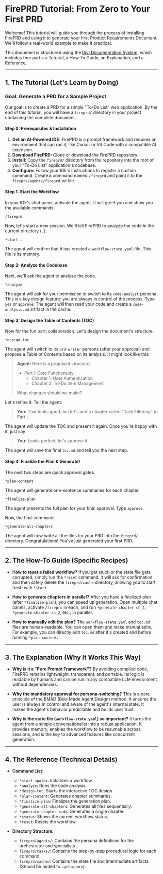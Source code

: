 # FirePRD Tutorial: From Zero to Your First PRD

Welcome! This tutorial will guide you through the process of installing FirePRD and using it to generate your first Product Requirements Document. We'll follow a real-world example to make it practical.

This document is structured using the [Divi Documentation System](https://diataxis.fr/), which includes four parts: a Tutorial, a How-To Guide, an Explanation, and a Reference.

---

## 1. The Tutorial (Let's Learn by Doing)

### Goal: Generate a PRD for a Sample Project

Our goal is to create a PRD for a simple "To-Do List" web application. By the end of this tutorial, you will have a `fireprd/` directory in your project containing the complete document.

#### **Step 0: Prerequisites & Installation**

1.  **Get an AI-Powered IDE:** FirePRD is a prompt framework and requires an environment that can run it, like Cursor or VS Code with a compatible AI extension.
2.  **Download FirePRD:** Clone or download the FirePRD repository.
3.  **Install:** Copy the `fireprd/` directory from the repository into the root of your "To-Do List" application's codebase.
4.  **Configure:** Follow your IDE's instructions to register a custom command. Create a command named `/fireprd` and point it to the `fireprd/agents/fireprd.md` file.

#### **Step 1: Start the Workflow**

In your IDE's chat panel, activate the agent. It will greet you and show you the available commands.

`
/fireprd
`

Now, let's start a new session. We'll tell FirePRD to analyze the code in the current directory (`.`).

`
*start .
`

The agent will confirm that it has created a `workflow-state.yaml` file. This file is its memory.

#### **Step 2: Analyze the Codebase**

Next, we'll ask the agent to analyze the code.

`
*analyze
`

The agent will ask for your permission to switch to its `code-analyst` persona. This is a key design feature: you are always in control of the process. Type `yes` or `approve`. The agent will then read your code and create a `code-analysis.md` artifact in the cache.

#### **Step 3: Design the Table of Contents (TOC)**

Now for the fun part: collaboration. Let's design the document's structure.

`
*design-toc
`

The agent will switch to its `prd-writer` persona (after your approval) and propose a Table of Contents based on its analysis. It might look like this:

> **Agent:** Here is a proposed structure:
> * Part I: Core Functionality
>     * Chapter 1: User Authentication
>     * Chapter 2: To-Do Item Management
>
> What changes should we make?

Let's refine it. Tell the agent:

> **You:** That looks good, but let's add a chapter called "Task Filtering" to Part I.

The agent will update the TOC and present it again. Once you're happy with it, just say:

> **You:** Looks perfect, let's approve it.

The agent will save the final `toc.md` and tell you the next step.

#### **Step 4: Finalize the Plan & Generate!**

The next two steps are quick approval gates.

`
*plan-content
`

The agent will generate one-sentence summaries for each chapter.

`
*finalize-plan
`

The agent presents the full plan for your final approval. Type `approve`.

Now, the final command:

`
*generate-all-chapters
`

The agent will now write all the files for your PRD into the `fireprd/` directory. Congratulations! You've just generated your first PRD.

---

## 2. The How-To Guide (Specific Recipes)

* **How to reset a failed workflow?**
    If you get stuck or the state file gets corrupted, simply run the `*reset` command. It will ask for confirmation and then safely delete the `fireprd/cache` directory, allowing you to start fresh with `*start`.

* **How to generate chapters in parallel?**
    After you have a finalized plan (after `*finalize-plan`), you can speed up generation. Open multiple chat panels, activate `/fireprd` in each, and run `*generate-chapter ch_1`, `*generate-chapter ch_2`, etc., in parallel.

* **How to manually edit the plan?**
    The `workflow-state.yaml` and `toc.md` files are human-readable. You can open them and make manual edits. For example, you can directly edit `toc.md` after it's created and before running `*plan-content`.

---

## 3. The Explanation (Why It Works This Way)

* **Why is it a "Pure Prompt Framework"?**
    By avoiding compiled code, FirePRD remains lightweight, transparent, and portable. Its logic is readable by humans and can be run in any compatible LLM environment without dependencies.

* **Why the mandatory approval for persona-switching?**
    This is a core principle of the BMAD (Bob-Made Agent Design) method. It ensures the user is always in control and aware of the agent's internal state. It makes the agent's behavior predictable and builds user trust.

* **Why is the state file (`workflow-state.yaml`) so important?**
    It turns the agent from a simple conversationalist into a robust application. It provides memory, enables the workflow to be resumable across sessions, and is the key to advanced features like concurrent generation.

---

## 4. The Reference (Technical Details)

* **Command List:**
    * `*start <path>`: Initializes a workflow.
    * `*analyze`: Runs the code analysis.
    * `*design-toc`: Starts the interactive TOC design.
    * `*plan-content`: Generates chapter summaries.
    * `*finalize-plan`: Finalizes the generation plan.
    * `*generate-all-chapters`: Generates all files sequentially.
    * `*generate-chapter <id>`: Generates a single chapter.
    * `*status`: Shows the current workflow status.
    * `*reset`: Resets the workflow.

* **Directory Structure:**
    * `fireprd/agents/`: Contains the persona definitions for the orchestrator and specialists.
    * `fireprd/tasks/`: Contains the step-by-step procedural logic for each command.
    * `fireprd/cache/`: Contains the state file and intermediate artifacts. (Should be added to `.gitignore`).
